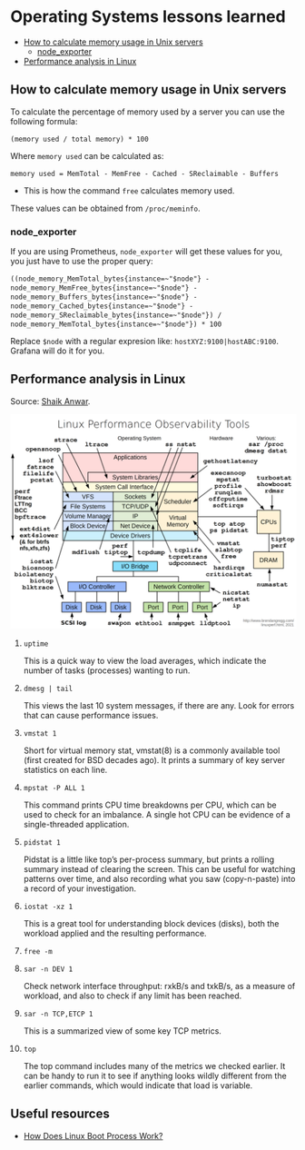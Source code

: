 # Operating Systems lessons learned

<!-- TOC -->

- [How to calculate memory usage in Unix servers](#how-to-calculate-memory-usage-in-unix-servers)
    - [node_exporter](#node_exporter)
- [Performance analysis in Linux](#performance-analysis-in-linux)

<!-- /TOC -->

## How to calculate memory usage in Unix servers

To calculate the percentage of memory used by a server you can use the following formula:

```
(memory used / total memory) * 100
```

Where `memory used` can be calculated as:

```
memory used = MemTotal - MemFree - Cached - SReclaimable - Buffers
```

- This is how the command `free` calculates memory used.

These values can be obtained from `/proc/meminfo`.

### node_exporter

If you are using Prometheus, `node_exporter` will get these values for you, you just have to use
the proper query:

```
((node_memory_MemTotal_bytes{instance=~"$node"} - node_memory_MemFree_bytes{instance=~"$node"} - node_memory_Buffers_bytes{instance=~"$node"} - node_memory_Cached_bytes{instance=~"$node"} - node_memory_SReclaimable_bytes{instance=~"$node"}) / node_memory_MemTotal_bytes{instance=~"$node"}) * 100
```

Replace `$node` with a regular expresion like: `hostXYZ:9100|hostABC:9100`. Grafana will do it for you.

## Performance analysis in Linux

Source: [Shaik Anwar](https://www.linkedin.com/feed/update/urn:li:activity:7091790393821855744/).

<div align="center">
    <img src="./images/linux-observability-tools.png"/>
</div>

1. `uptime`

   This is a quick way to view the load averages, which indicate the number of tasks (processes)
   wanting to run.

2. `dmesg | tail`

   This views the last 10 system messages, if there are any. Look for errors that can cause performance issues.

3. `vmstat 1`

   Short for virtual memory stat, vmstat(8) is a commonly available tool (first created for BSD decades ago).
   It prints a summary of key server statistics on each line.

4. `mpstat -P ALL 1`

   This command prints CPU time breakdowns per CPU, which can be used to check for an imbalance.
   A single hot CPU can be evidence of a single-threaded application.

5. `pidstat 1`

   Pidstat is a little like top’s per-process summary, but prints a rolling summary instead of clearing
   the screen. This can be useful for watching patterns over time, and also recording what you saw
   (copy-n-paste) into a record of your investigation.

6. `iostat -xz 1`

   This is a great tool for understanding block devices (disks), both the workload applied and the resulting performance.

7. `free -m`

8. `sar -n DEV 1`

   Check network interface throughput: rxkB/s and txkB/s, as a measure of workload, and also to check if any
   limit has been reached.

9. `sar -n TCP,ETCP 1`

   This is a summarized view of some key TCP metrics.

10. `top`

    The top command includes many of the metrics we checked earlier. It can be handy to run it to see
    if anything looks wildly different from the earlier commands, which would indicate that load is variable.

## Useful resources

- [How Does Linux Boot Process Work?](https://www.youtube.com/watch?v=XpFsMB6FoOs)
